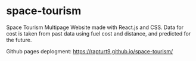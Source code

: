 # space-tourism
Space Tourism Multipage Website made with React.js and CSS. Data for cost is taken from past data using fuel cost and distance, and predicted for the future.

Github pages deplogment: https://rapturt9.github.io/space-tourism/
